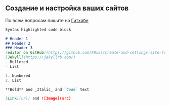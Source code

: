 ## Создание и настройка ваших сайтов
По всем вопросам пишите на [Гитхабе](https://github.com/F0xss)


```markdown
Syntax highlighted code block

# Header 1
## Header 2
### Header 3
[editor on GitHub](https://github.com/F0xss/create-and-settings-site-for-you/edit/master/index.md) 
[Jekyll](https://jekyllrb.com/)
- Bulleted
- List

1. Numbered
2. List

**Bold** and _Italic_ and `Code` text

[Link](url) and ![Image](src)
```

